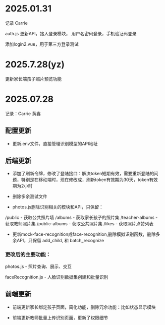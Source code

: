 # 2025.01.31 

记录 Carrie

auth.js 更新API，接入登录模块， 用户名密码登录，手机验证码登录

添加login2.vue，用于第三方登录测试

# 2025.7.28(yz)
更新家长端孩子照片预览功能

# 2025.07.28

记录：Carrie 黄鑫

## 配置更新

- 更新.env文件，直接管理识别模型的API地址

## 后端更新

- 添加了刷新令牌，修改了登陆接口：解决token短期有效，需要重新登陆的问题，特别是在移动端时，现在修改成，刷新token有效期为30天，token有效期为2小时

- 删除多余测试文件

- photos.js删除识别相关的模块和API，只保留：
    
/public - 获取公共照片墙
/albums - 获取家长孩子的照片集
/teacher-albums - 获取教师照片集
/public-albums - 获取公共照片集
/likes - 获取照片点赞列表

- 更新mock-face-recognition成face-recognition,删除模拟识别函数，删除多余API，只保留 add_child, 和 batch_recognize

### 更改后的主要功能：

photos.js - 照片查询、展示、交互

faceRecognition.js - 人脸识别数据集创建和批量识别

## 前端更新

- 前端更新家长绑定孩子页面，简化功能，删除冗余功能：比如状态显示模块

- 前端更新教师批量上传识别页面，更新了权限细节
